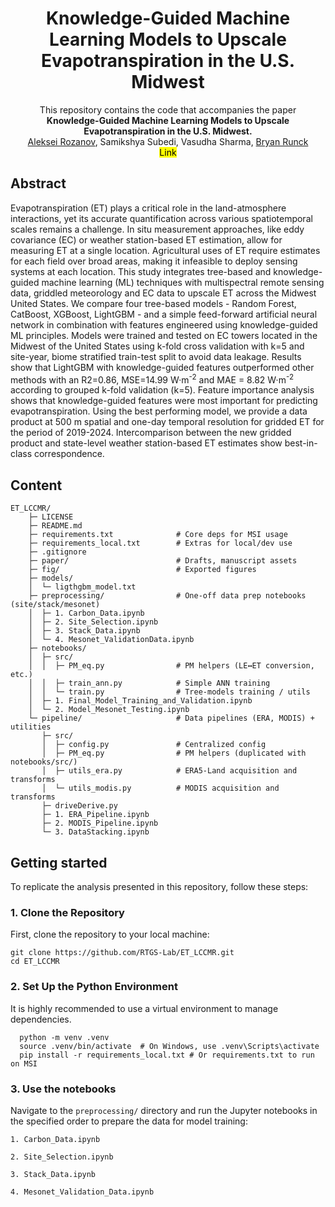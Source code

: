 <h1 align="center"> Knowledge-Guided Machine Learning Models to Upscale Evapotranspiration in the U.S. Midwest </h1>
<div align="center"> This repository contains the code that accompanies the paper<br><b>Knowledge-Guided Machine Learning Models to Upscale Evapotranspiration in the U.S. Midwest.</b><br><a href='https://scholar.google.com/citations?user=DyM0AjAAAAAJ&hl=en'>Aleksei Rozanov</a>, 
    Samikshya Subedi, Vasudha Sharma, 
    <a href='https://scholar.google.com/citations?user=O7xJ4mcAAAAJ&hl=en&oi=ao'>Bryan Runck</a><br><mark>Link</mark></div>

<h2>Abstract</h2>
Evapotranspiration (ET) plays a critical role in the land-atmosphere interactions, yet its accurate quantification across various spatiotemporal scales remains a challenge. In situ measurement approaches, like eddy covariance (EC) or weather station-based ET estimation, allow for measuring ET at a single location. Agricultural uses of ET require estimates for each field over broad areas, making it infeasible to deploy sensing systems at each location. This study integrates tree-based and knowledge-guided machine learning (ML) techniques with multispectral remote sensing data, griddled meteorology and EC data to upscale ET across the Midwest United States. We compare four tree-based models - Random Forest, CatBoost, XGBoost, LightGBM - and a simple feed-forward artificial neural network in combination with features engineered using knowledge-guided ML principles. Models were trained and tested on EC towers located in the Midwest of the United States using k-fold cross validation with k=5 and site-year, biome stratified train-test split to avoid data leakage. Results show that LightGBM with knowledge-guided features outperformed other methods with an R2=0.86, MSE=14.99 W·m<sup>-2</sup> and MAE = 8.82 W·m<sup>-2</sup> according to grouped k-fold validation (k=5). Feature importance analysis shows that knowledge-guided features were most important for predicting evapotranspiration. Using the best performing model, we provide a data product at 500 m spatial and one-day temporal resolution for gridded ET for the period of 2019-2024. Intercomparison between the new gridded product and state-level weather station-based ET estimates show best-in-class correspondence. 

<h2>Content</h2>
<code>ET_LCCMR/
    ├─ LICENSE
    ├─ README.md
    ├─ requirements.txt              # Core deps for MSI usage
    ├─ requirements_local.txt        # Extras for local/dev use
    ├─ .gitignore
    ├─ paper/                        # Drafts, manuscript assets
    ├─ fig/                          # Exported figures
    ├─ models/
    │  └─ ligthgbm_model.txt         
    ├─ preprocessing/                # One-off data prep notebooks (site/stack/mesonet)
    │  ├─ 1. Carbon_Data.ipynb
    │  ├─ 2. Site_Selection.ipynb
    │  ├─ 3. Stack_Data.ipynb
    │  └─ 4. Mesonet_ValidationData.ipynb
    ├─ notebooks/
    │  ├─ src/
    │  │  ├─ PM_eq.py                # PM helpers (LE↔ET conversion, etc.)
    │  │  ├─ train_ann.py            # Simple ANN training
    │  │  └─ train.py                # Tree-models training / utils
    │  ├─ 1. Final_Model_Training_and_Validation.ipynb
    │  └─ 2. Model_Mesonet_Testing.ipynb
    └─ pipeline/                     # Data pipelines (ERA, MODIS) + utilities
       ├─ src/
       │  ├─ config.py               # Centralized config
       │  ├─ PM_eq.py                # PM helpers (duplicated with notebooks/src/)
       │  ├─ utils_era.py            # ERA5-Land acquisition and transforms
       │  └─ utils_modis.py          # MODIS acquisition and transforms
       ├─ driveDerive.py             
       ├─ 1. ERA_Pipeline.ipynb
       ├─ 2. MODIS_Pipeline.ipynb
       └─ 3. DataStacking.ipynb
</code>

<h2>Getting started</h2>
To replicate the analysis presented in this repository, follow these steps:

### 1. Clone the Repository
First, clone the repository to your local machine:
```
git clone https://github.com/RTGS-Lab/ET_LCCMR.git
cd ET_LCCMR
```

### 2. Set Up the Python Environment
It is highly recommended to use a virtual environment to manage dependencies.
```
  python -m venv .venv
  source .venv/bin/activate  # On Windows, use .venv\Scripts\activate
  pip install -r requirements_local.txt # Or requirements.txt to run on MSI
```
### 3. Use the notebooks
Navigate to the `preprocessing/` directory and run the Jupyter notebooks in the specified order to prepare the data for model training:

`1. Carbon_Data.ipynb`

`2. Site_Selection.ipynb`

`3. Stack_Data.ipynb`

`4. Mesonet_Validation_Data.ipynb`





